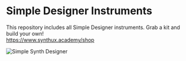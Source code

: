 # Simple Designer Instruments
This repository includes all Simple Designer instruments. Grab a kit and build your own!  
https://www.synthux.academy/shop  

![Simple Synth Designer](https://github.com/Synthux-Academy/simple-designer-instruments/assets/91409567/c1f1b42a-49df-4898-95de-2275929b9d27)
